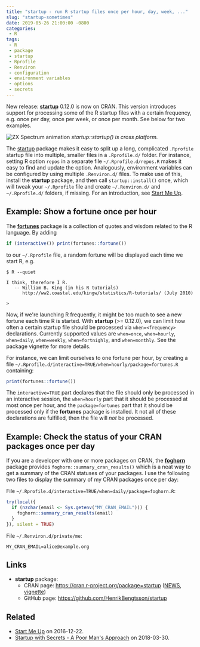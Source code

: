 ```yaml
---
title: "startup - run R startup files once per hour, day, week, ..."
slug: "startup-sometimes"
date: 2019-05-26 21:00:00 -0800
categories:
 - R
tags:
 - R
 - package
 - startup
 - Rprofile
 - Renviron
 - configuration
 - environment variables
 - options
 - secrets
---
```


New release: **[startup]** 0.12.0 is now on CRAN.  This version introduces support for processing some of the R startup files with a certain frequency, e.g. once per day, once per week, or once per month.  See below for two examples.

![ZX Spectrum animation](/post/startup_0.10.0-zxspectrum.gif)
_startup::startup() is cross platform._

The [startup] package makes it easy to split up a long, complicated `.Rprofile` startup file into multiple, smaller files in a `.Rprofile.d/` folder.  For instance, setting R option `repos` in a separate file `~/.Rprofile.d/repos.R` makes it easy to find and update the option.  Analogously, environment variables can be configured by using multiple `.Renviron.d/` files.  To make use of this, install the **startup** package, and then call `startup::install()` once, which will tweak your `~/.Rprofile` file and create `~/.Renviron.d/` and `~/.Rprofile.d/` folders, if missing.  For an introduction, see [Start Me Up].


## Example: Show a fortune once per hour

The [**fortunes**](https://cran.r-project.org/package=fortunes) package is a collection of quotes and wisdom related to the R language.  By adding
```r
if (interactive()) print(fortunes::fortune())
```
to our `~/.Rprofile` file, a random fortune will be displayed each time we start R, e.g.
```
$ R --quiet

I think, therefore I R.
   -- William B. King (in his R tutorials)
      http://ww2.coastal.edu/kingw/statistics/R-tutorials/ (July 2010)

>
```

Now, if we're launching R frequently, it might be too much to see a new fortune each time R is started.  With **startup** (>= 0.12.0), we can limit how often a certain startup file should be processed via `when=<frequency>` declarations.  Currently supported values are `when=once`, `when=hourly`, `when=daily`, `when=weekly`, `when=fortnighly`, and `when=monthly`.  See the package vignette for more details.

For instance, we can limit ourselves to one fortune per hour, by creating a file `~/.Rprofile.d/interactive=TRUE/when=hourly/package=fortunes.R` containing:
```r
print(fortunes::fortune())
```
The `interactive=TRUE` part declares that the file should only be processed in an interactive session, the `when=hourly` part that it should be processed at most once per hour, and the `package=fortunes` part that it should be processed only if the **fortunes** package is installed.  It not all of these declarations are fulfilled, then the file will _not_ be processed.


## Example: Check the status of your CRAN packages once per day

If you are a developer with one or more packages on CRAN, the [**foghorn**](https://cran.r-project.org/package=foghorn) package provides `foghorn::summary_cran_results()` which is a neat way to get a summary of the CRAN statuses of your packages.  I use the following two files to display the summary of my CRAN packages once per day:

File `~/.Rprofile.d/interactive=TRUE/when=daily/package=foghorn.R`:
```r
try(local({
  if (nzchar(email <- Sys.getenv("MY_CRAN_EMAIL"))) {
    foghorn::summary_cran_results(email)
  }
}), silent = TRUE)
```

File `~/.Renviron.d/private/me`:
```
MY_CRAN_EMAIL=alice@example.org
```




## Links

* **startup** package:
  - CRAN page: https://cran.r-project.org/package=startup ([NEWS](https://cran.r-project.org/web/packages/startup/NEWS), [vignette](https://cran.r-project.org/web/packages/startup/vignettes/startup-intro.html))
  - GitHub page: https://github.com/HenrikBengtsson/startup


## Related

* [Start Me Up] on 2016-12-22.
* [Startup with Secrets - A Poor Man's Approach](/2018/03/30/startup-secrets/) on 2018-03-30.


[Start Me Up]: /2016/12/22/startup/
[startup]: https://cran.r-project.org/package=startup
